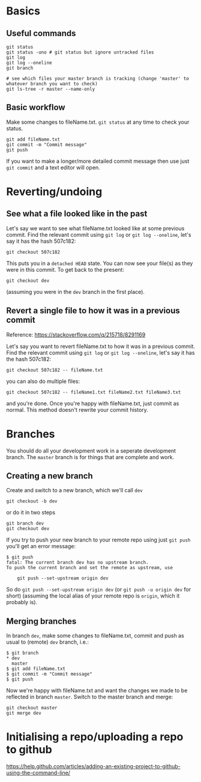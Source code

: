 # Basics

## Useful commands
```
git status
git status -uno # git status but ignore untracked files
git log
git log --oneline
git branch

# see which files your master branch is tracking (change 'master' to whatever branch you want to check)
git ls-tree -r master --name-only
```

## Basic workflow

Make some changes to fileName.txt. `git status` at any time to check your status.

```
git add fileName.txt
git commit -m "Commit message"
git push
```

If you want to make a longer/more detailed commit message then use just `git commit` and a text editor will open.

# Reverting/undoing

## See what a file looked like in the past

Let's say we want to see what fileName.txt looked like at some previous commit. Find the relevant commit using `git log` or `git log --oneline`, let's say it has the hash 507c182:

```
git checkout 507c182
```

This puts you in a `detached HEAD` state. You can now see your file(s) as they were in this commit. To get back to the present:

```
git checkout dev
```

(assuming you were in the `dev` branch in the first place).

## Revert a single file to how it was in a previous commit

Reference: https://stackoverflow.com/q/215718/8291169

Let's say you want to revert fileName.txt to how it was in a previous commit. Find the relevant commit using `git log` or `git log --oneline`, let's say it has the hash 507c182:

```
git checkout 507c182 -- fileName.txt
```

you can also do multiple files:

```
git checkout 507c182 -- fileName1.txt fileName2.txt fileName3.txt
```

and you're done. Once you're happy with fileName.txt, just commit as normal. This method doesn't rewrite your commit history.

# Branches

You should do all your development work in a seperate development branch. The `master` branch is for things that are complete and work.

## Creating a new branch

Create and switch to a new branch, which we'll call `dev`

```
git checkout -b dev
```

or do it in two steps

```
git branch dev
git checkout dev
```

If you try to push your new branch to your remote repo using just `git push` you'll get an error message:

```
$ git push
fatal: The current branch dev has no upstream branch.
To push the current branch and set the remote as upstream, use

    git push --set-upstream origin dev
```

So do `git push --set-upstream origin dev` (or `git push -u origin dev` for short) (assuming the local alias of your remote repo is `origin`, which it probably is).

## Merging branches

In branch `dev`, make some changes to fileName.txt, commit and push as usual to (remote) `dev` branch, i.e.:

```
$ git branch
* dev
  master  
$ git add fileName.txt
$ git commit -m "Commit message"
$ git push
```

Now we're happy with fileName.txt and want the changes we made to be reflected in branch `master`. Switch to the master branch and merge:

```
git checkout master
git merge dev
```

# Initialising a repo/uploading a repo to github

https://help.github.com/articles/adding-an-existing-project-to-github-using-the-command-line/